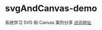 # svgAndCanvas-demo
系统学习 SVG 和 Canvas 案列分享
[访问地址](https://fanerge.github.io/svgAndCanvas-demo/dist/index.html)
